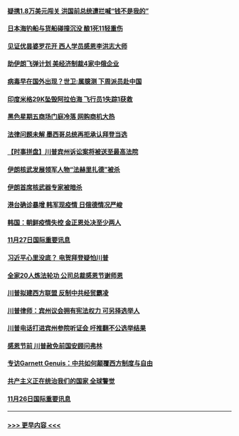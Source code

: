 #### [疑携1.8万美元闯关 洪国前总统遭拦喊“钱不是我的”](../pages/prog202/a102997382.md?t=11281751) 
#### [日本海钓船与货船碰撞沉没 酿1死11轻重伤](../pages/prog202/a102997295.md?t=11281751) 
#### [见证优昙婆罗花开 西人学员感恩李洪志大师](../pages/prog202/a102997339.md?t=11281751) 
#### [助伊朗飞弹计划 美经济制裁4家中俄企业](../pages/prog202/a102997281.md?t=11281751) 
#### [病毒早在国外出现？世卫:属臆测 下周派员赴中国](../pages/prog202/a102997224.md?t=11281751) 
#### [印度米格29K坠毁阿拉伯海 飞行员1失踪1获救](../pages/prog202/a102997209.md?t=11281751) 
#### [黑色星期五商场门庭冷落 网购商机大热](../pages/prog202/a102997036.md?t=11281751) 
#### [法律问题未解 墨西哥总统再拒承认拜登当选](../pages/prog202/a102997007.md?t=11281751) 
#### [【时事拼盘】川普宾州诉讼案将被送至最高法院](../pages/prog202/a102997075.md?t=11281751) 
#### [伊朗核武发展领军人物“法赫里扎德”被杀](../pages/prog202/a102997070.md?t=11281751) 
#### [伊朗首席核武器专家被暗杀](../pages/prog202/a102996965.md?t=11281751) 
#### [港台确诊暴增 韩军现疫情 日俄德情况严峻](../pages/prog202/a102996922.md?t=11281751) 
#### [韩国：朝鲜疫情失控 金正恩处决至少两人](../pages/prog202/a102996909.md?t=11281751) 
#### [11月27日国际重要讯息](../pages/prog202/a102996682.md?t=11281751) 
#### [习近平心里没底？ 电贺拜登疑怕川普](../pages/prog202/a102996491.md?t=11281751) 
#### [全家20人炼法轮功 公司总裁感恩节谢师恩](../pages/prog202/a102996387.md?t=11281751) 
#### [川普拟建西方联盟 反制中共经贸霸凌](../pages/prog202/a102996194.md?t=11281751) 
#### [川普律师：宾州议会拥有宪法权力 可另择选举人](../pages/prog202/a102996113.md?t=11281751) 
#### [川普电话打进宾州参院听证会 吁推翻不公选举结果](../pages/prog202/a102995558.md?t=11281751) 
#### [感恩节前 川普赦免前国安顾问弗林](../pages/prog202/a102996116.md?t=11281751) 
#### [专访Garnett Genuis：中共如何颠覆西方制度与自由](../pages/prog202/a102996077.md?t=11281751) 
#### [共产主义正在统治我们的国家 全球警觉](../pages/prog202/a102995914.md?t=11281751) 
#### [11月26日国际重要讯息](../pages/prog202/a102995908.md?t=11281751) 

----
#### [ >>> 更早内容 <<< ](../indexes/prog202-earlier.md)
